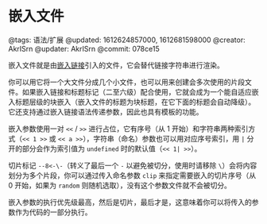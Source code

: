 # 嵌入文件

@tags: 语法/扩展
@updated: 1612624857000, 1612681598000
@creator: AkrISrn
@updater: AkrISrn
@commit: 078ce15

嵌入文件就是由[嵌入链接](/zh/docs/links.md "#")引入的文件，它会替代链接字符串进行渲染。

你可以用它将一个大文件分成几个小文件，也可以用来创建会多次使用的片段文件。如果嵌入链接和标题标记（二至六级）配合使用，它就会成为一个能自适应嵌入标题层级的块嵌入（嵌入文件的标题为块标题，在它下面的标题会自动降级）。它还支持通过嵌入链接语法传递参数，因此也具有模板的功能。

嵌入参数使用一对 `<<` / `>>` 进行占位，它有序号（从 1 开始）和字符串两种索引方式（`<< 1 >>` 或 `<< a >>`），字符串（命名）参数也可以用对应序号索引，用 `|` 分开的部分会作为索引值为 `undefined` 时的默认值（`<< 1| >>`）。

切片标记 `--8<-\-`（转义了最后一个 `-` 以避免被切分，使用时请移除 `\`）会将内容划分为多个片段，你可以通过传入命名参数 `clip` 来指定需要嵌入的切片序号（从 0 开始，如果为 `random` 则随机选取），没有这个参数文件就不会被切分。

嵌入参数的执行优先级最高，然后是切片，最后才是[](/zh/docs/inline-script.md "#")，这意味着你可以将传入的参数作为代码的一部分执行。
